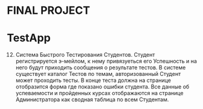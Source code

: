 # FINAL PROJECT
# TestApp

12. Система Быстрого Тестирования Студентов. 
Студент регистрируется э-мейлом, к нему привязуеться его Успешность и на него будут приходить сообщения о результате тестов. 
В системе существует каталог Тестов по темам, авторизованный Студент может проходить тесты. 
В конце теста должна на странице отобразится форма где показано ошибки студента. 
Все данные об успеваемости и пройденных курсах отображаются на странице Администратора как сводная таблица по всем Студентам.
